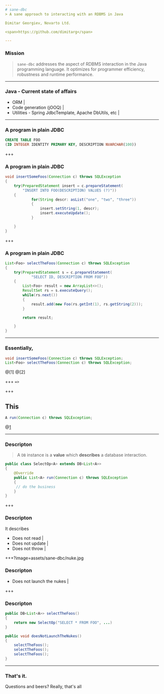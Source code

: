 ```yaml
---
# sane-dbc
> A sane approach to interacting with an RDBMS in Java

Dimitar Georgiev, Novarto Ltd.

<span>https://github.com/dimitarg</span>

---
```

### Mission

> `sane-dbc` addresses the aspect of RDBMS interaction in the Java programming language.
It optimizes for programmer efficiency, robustness and runtime performance.

---
### Java - Current state of affairs

- ORM |
- Code generation (jOOQ) |
- Utilities - Spring JdbcTemplate, Apache DbUtils, etc |

---
### A program in plain JDBC

```sql
CREATE TABLE FOO
(ID INTEGER IDENTITY PRIMARY KEY, DESCRIPTION NVARCHAR(100))
```

+++
### A program in plain JDBC
```java
void insertSomeFoos(Connection c) throws SQLException
{
    try(PreparedStatement insert = c.prepareStatement(
        "INSERT INTO FOO(DESCRIPTION) VALUES (?)"))
    {
            for(String descr: asList("one", "two", "three"))
            {
                insert.setString(1, descr);
                insert.executeUpdate();
            }

    }
}
```
+++
### A program in plain JDBC
```java
List<Foo> selectTheFoos(Connection c) throws SQLException
{
    try(PreparedStatement s = c.prepareStatement(
            "SELECT ID, DESCRIPTION FROM FOO"))
    {
        List<Foo> result = new ArrayList<>();
        ResultSet rs = s.executeQuery();
        while(rs.next())
        {
            result.add(new Foo(rs.getInt(1), rs.getString(2)));
        }        

        return result;

    }
}
```


---
### Essentially,

```java
void insertSomeFoos(Connection c) throws SQLException;
List<Foo> selectTheFoos(Connection c) throws SQLException;
```
@[1]
@[2]

+++
`=>`

+++
## This
```java
A run(Connection c) throws SQLException;
```
@[1](fj.control.db.DB)

---
### Descripton
>A `DB` instance is a **value** which **describes** a database interaction.

```java
public class SelectOp<A> extends DB<List<A>>
{
    @Override
    public List<A> run(Connection c) throws SQLException
    {
     // do the business
    }
}

```

+++
### Descripton
It describes
- Does not read |
- Does not update |
- Does not throw |

+++?image=assets/sane-dbc/nuke.jpg
### Descripton
- Does not launch the nukes |

+++
### Descripton

```java
public DB<List<A>> selectTheFoos()
{
    return new SelectOp("SELECT * FROM FOO", ...)
}

public void doesNotLaunchTheNukes()
{
    selectTheFoos();
    selectTheFoos();
    selectTheFoos();
}
```

---
### That's it. 
<span class="fragment">Questions and beers?</span>
<span class="fragment">Really, that's all</span>




